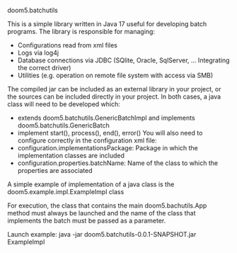 doom5.batchutils

This is a simple library written in Java 17 useful for developing batch programs.
The library is responsible for managing:
- Configurations read from xml files
- Logs via log4j
- Database connections via JDBC (SQlite, Oracle, SqlServer, ... Integrating the correct driver)
- Utilities (e.g. operation on remote file system with access via SMB)

The compiled jar can be included as an external library in your project, or the sources can be included directly in your project.
In both cases, a java class will need to be developed which:
- extends doom5.batchutils.GenericBatchImpl and implements doom5.batchutils.GenericBatch
- implement start(), process(), end(), error()
You will also need to configure correctly in the configuration xml file:
- configuration.implementationsPackage: Package in which the implementation classes are included
- configuration.properties.batchName: Name of the class to which the properties are associated

A simple example of implementation of a java class is the doom5.example.impl.ExampleImpl class

For execution, the class that contains the main doom5.bachutils.App method must always be launched and the name of the class that implements the batch must be passed as a parameter.

Launch example:
java -jar doom5.batchutils-0.0.1-SNAPSHOT.jar ExampleImpl